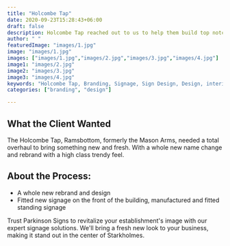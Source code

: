 ```yaml
---
title: "Holcombe Tap"
date: 2020-09-23T15:28:43+06:00
draft: false
description: Holcombe Tap reached out to us to help them build top notch sign boards for their business
author: " "
featuredImage: "images/1.jpg"
image: "images/1.jpg"
images: ["images/1.jpg","images/2.jpg","images/3.jpg","images/4.jpg"]
image1: "images/2.jpg"
image2: "images/3.jpg"
image3: "images/4.jpg"
keywords: "Holcombe Tap, Branding, Signage, Sign Design, Design, interior signage, exterior design"
categories: ["branding", "design"]

---
```


## What the Client Wanted
The Holcombe Tap, Ramsbottom, formerly the Mason Arms, needed a total overhaul to bring something new and fresh. With a whole new name change and rebrand with a high class trendy feel.

## About the Process:
- A whole new rebrand and design
- Fitted new signage on the front of the building, manufactured and fitted standing signage

Trust Parkinson Signs to revitalize your establishment's image with our expert signage solutions. We'll bring a fresh new look to your business, making it stand out in the center of Starkholmes.

